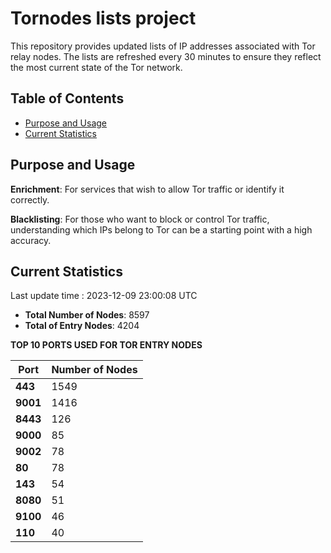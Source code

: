 # Tornodes lists project

This repository provides updated lists of IP addresses associated with Tor relay nodes. The lists are refreshed every 30 minutes to ensure they reflect the most current state of the Tor network.

## Table of Contents

- [Purpose and Usage](#purpose-and-usage)
- [Current Statistics](#current-statistics)


## Purpose and Usage

**Enrichment**: For services that wish to allow Tor traffic or identify it correctly.

**Blacklisting**: For those who want to block or control Tor traffic, understanding which IPs belong to Tor can be a starting point with a high accuracy.

## Current Statistics

Last update time : 2023-12-09 23:00:08 UTC

- **Total Number of Nodes**: 8597
- **Total of Entry Nodes**: 4204

**TOP 10 PORTS USED FOR TOR ENTRY NODES**

| **Port** | **Number of Nodes** |
|------|-----------------|
| **443**   | 1549  |
| **9001**   | 1416  |
| **8443**   | 126  |
| **9000**   | 85  |
| **9002**   | 78  |
| **80**   | 78  |
| **143**   | 54  |
| **8080**   | 51  |
| **9100**   | 46  |
| **110**   | 40  |

